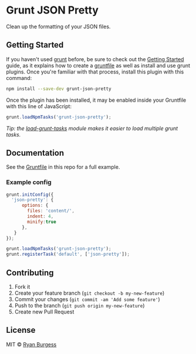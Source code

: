 Grunt JSON Pretty
=================

Clean up the formatting of your JSON files.

## Getting Started

If you haven't used [grunt][] before, be sure to check out the [Getting Started][] guide, as it explains how to create a [gruntfile][Getting Started] as well as install and use grunt plugins. Once you're familiar with that process, install this plugin with this command:

```sh
npm install --save-dev grunt-json-pretty
```

Once the plugin has been installed, it may be enabled inside your Gruntfile with this line of JavaScript:

```js
grunt.loadNpmTasks('grunt-json-pretty');
```

*Tip: the [load-grunt-tasks](https://github.com/sindresorhus/load-grunt-tasks) module makes it easier to load multiple grunt tasks.*

[grunt]: http://gruntjs.com
[Getting Started]: https://github.com/gruntjs/grunt/wiki/Getting-started


## Documentation

See the [Gruntfile](Gruntfile.js) in this repo for a full example.


### Example config

```js
grunt.initConfig({
  'json-pretty': {
      options: {
        files: 'content/',
        indent: 4,
        minify:true
      },
   }
});

grunt.loadNpmTasks('grunt-json-pretty');
grunt.registerTask('default', ['json-pretty']);
```

## Contributing

1. Fork it
2. Create your feature branch (`git checkout -b my-new-feature`)
3. Commit your changes (`git commit -am 'Add some feature'`)
4. Push to the branch (`git push origin my-new-feature`)
5. Create new Pull Request


## License

MIT © [Ryan Burgess](http://ryanburgess.com)
